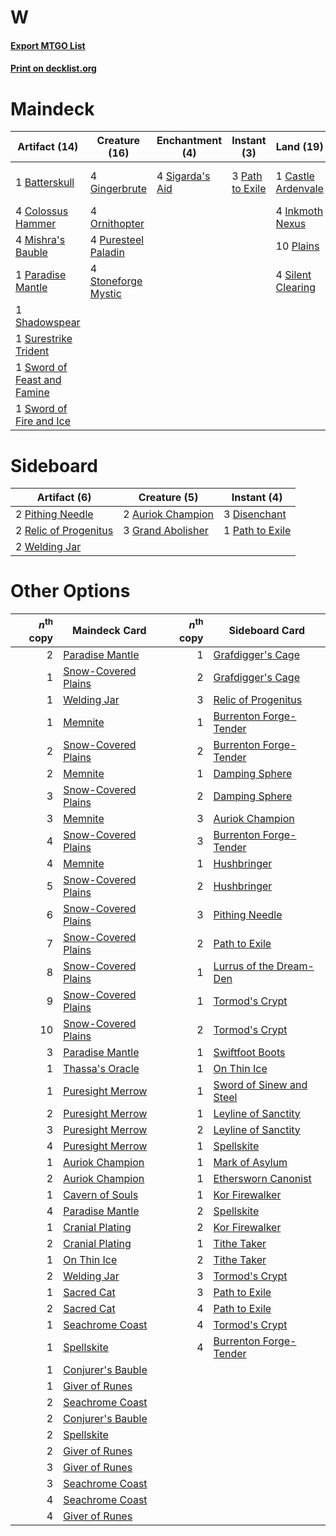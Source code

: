 # W

#### [Export MTGO List](../collection/W/W.txt)
#### [Print on decklist.org](http://decklist.org/?deckmain=1%09Batterskull%0A1%09Castle%20Ardenvale%0A4%09Colossus%20Hammer%0A4%09Gingerbrute%0A4%09Inkmoth%20Nexus%0A4%09Mishra's%20Bauble%0A4%09Ornithopter%0A1%09Paradise%20Mantle%0A3%09Path%20to%20Exile%0A10%09Plains%0A4%09Puresteel%20Paladin%0A1%09Shadowspear%0A4%09Sigarda's%20Aid%0A4%09Silent%20Clearing%0A4%09Steelshaper's%20Gift%0A4%09Stoneforge%20Mystic%0A1%09Surestrike%20Trident%0A1%09Sword%20of%20Feast%20and%20Famine%0A1%09Sword%20of%20Fire%20and%20Ice&deckside=2%09Auriok%20Champion%0A3%09Disenchant%0A3%09Grand%20Abolisher%0A1%09Path%20to%20Exile%0A2%09Pithing%20Needle%0A2%09Relic%20of%20Progenitus%0A2%09Welding%20Jar)
# Maindeck

|                                            Artifact (14)                                             |                                        Creature (16)                                         |                                     Enchantment (4)                                      |                                       Instant (3)                                        |                                          Land (19)                                          |                                         Sorcery (4)                                          |
|------------------------------------------------------------------------------------------------------|----------------------------------------------------------------------------------------------|------------------------------------------------------------------------------------------|------------------------------------------------------------------------------------------|---------------------------------------------------------------------------------------------|----------------------------------------------------------------------------------------------|
|1 [Batterskull](http://gatherer.wizards.com/Pages/Card/Details.aspx?multiverseid=233055)              |4 [Gingerbrute](http://gatherer.wizards.com/Pages/Card/Details.aspx?multiverseid=473181)      |4 [Sigarda's Aid](http://gatherer.wizards.com/Pages/Card/Details.aspx?multiverseid=414333)|3 [Path to Exile](http://gatherer.wizards.com/Pages/Card/Details.aspx?multiverseid=220511)|1 [Castle Ardenvale](http://gatherer.wizards.com/Pages/Card/Details.aspx?multiverseid=473200)|4 [Steelshaper's Gift](http://gatherer.wizards.com/Pages/Card/Details.aspx?multiverseid=51078)|
|4 [Colossus Hammer](http://gatherer.wizards.com/Pages/Card/Details.aspx?multiverseid=466977)          |4 [Ornithopter](http://gatherer.wizards.com/Pages/Card/Details.aspx?multiverseid=129665)      |                                                                                          |                                                                                          |4 [Inkmoth Nexus](http://gatherer.wizards.com/Pages/Card/Details.aspx?multiverseid=213731)   |                                                                                              |
|4 [Mishra's Bauble](http://gatherer.wizards.com/Pages/Card/Details.aspx?multiverseid=122122)          |4 [Puresteel Paladin](http://gatherer.wizards.com/Pages/Card/Details.aspx?multiverseid=227504)|                                                                                          |                                                                                          |10 [Plains](http://gatherer.wizards.com/Pages/Card/Details.aspx?multiverseid=439856)         |                                                                                              |
|1 [Paradise Mantle](http://gatherer.wizards.com/Pages/Card/Details.aspx?multiverseid=73558)           |4 [Stoneforge Mystic](http://gatherer.wizards.com/Pages/Card/Details.aspx?multiverseid=198383)|                                                                                          |                                                                                          |4 [Silent Clearing](http://gatherer.wizards.com/Pages/Card/Details.aspx?multiverseid=464195) |                                                                                              |
|1 [Shadowspear](http://gatherer.wizards.com/Pages/Card/Details.aspx?multiverseid=476487)              |                                                                                              |                                                                                          |                                                                                          |                                                                                             |                                                                                              |
|1 [Surestrike Trident](http://gatherer.wizards.com/Pages/Card/Details.aspx?multiverseid=46158)        |                                                                                              |                                                                                          |                                                                                          |                                                                                             |                                                                                              |
|1 [Sword of Feast and Famine](http://gatherer.wizards.com/Pages/Card/Details.aspx?multiverseid=214070)|                                                                                              |                                                                                          |                                                                                          |                                                                                             |                                                                                              |
|1 [Sword of Fire and Ice](http://gatherer.wizards.com/Pages/Card/Details.aspx?multiverseid=46429)     |                                                                                              |                                                                                          |                                                                                          |                                                                                             |                                                                                              |


# Sideboard

|                                          Artifact (6)                                          |                                        Creature (5)                                        |                                       Instant (4)                                        |
|------------------------------------------------------------------------------------------------|--------------------------------------------------------------------------------------------|------------------------------------------------------------------------------------------|
|2 [Pithing Needle](http://gatherer.wizards.com/Pages/Card/Details.aspx?multiverseid=129526)     |2 [Auriok Champion](http://gatherer.wizards.com/Pages/Card/Details.aspx?multiverseid=72921) |3 [Disenchant](http://gatherer.wizards.com/Pages/Card/Details.aspx?multiverseid=847)      |
|2 [Relic of Progenitus](http://gatherer.wizards.com/Pages/Card/Details.aspx?multiverseid=174824)|3 [Grand Abolisher](http://gatherer.wizards.com/Pages/Card/Details.aspx?multiverseid=389538)|1 [Path to Exile](http://gatherer.wizards.com/Pages/Card/Details.aspx?multiverseid=220511)|
|2 [Welding Jar](http://gatherer.wizards.com/Pages/Card/Details.aspx?multiverseid=48328)         |                                                                                            |                                                                                          |


# Other Options

|*n*<sup>th</sup> copy|                                        Maindeck Card                                         |*n*<sup>th</sup> copy|                                          Sideboard Card                                           |
|--------------------:|----------------------------------------------------------------------------------------------|--------------------:|---------------------------------------------------------------------------------------------------|
|                    2|[Paradise Mantle](http://gatherer.wizards.com/Pages/Card/Details.aspx?multiverseid=73558)     |                    1|[Grafdigger's Cage](http://gatherer.wizards.com/Pages/Card/Details.aspx?multiverseid=278452)       |
|                    1|[Snow-Covered Plains](http://gatherer.wizards.com/Pages/Card/Details.aspx?multiverseid=121267)|                    2|[Grafdigger's Cage](http://gatherer.wizards.com/Pages/Card/Details.aspx?multiverseid=278452)       |
|                    1|[Welding Jar](http://gatherer.wizards.com/Pages/Card/Details.aspx?multiverseid=48328)         |                    3|[Relic of Progenitus](http://gatherer.wizards.com/Pages/Card/Details.aspx?multiverseid=174824)     |
|                    1|[Memnite](http://gatherer.wizards.com/Pages/Card/Details.aspx?multiverseid=194078)            |                    1|[Burrenton Forge-Tender](http://gatherer.wizards.com/Pages/Card/Details.aspx?multiverseid=438580)  |
|                    2|[Snow-Covered Plains](http://gatherer.wizards.com/Pages/Card/Details.aspx?multiverseid=121267)|                    2|[Burrenton Forge-Tender](http://gatherer.wizards.com/Pages/Card/Details.aspx?multiverseid=438580)  |
|                    2|[Memnite](http://gatherer.wizards.com/Pages/Card/Details.aspx?multiverseid=194078)            |                    1|[Damping Sphere](http://gatherer.wizards.com/Pages/Card/Details.aspx?multiverseid=443101)          |
|                    3|[Snow-Covered Plains](http://gatherer.wizards.com/Pages/Card/Details.aspx?multiverseid=121267)|                    2|[Damping Sphere](http://gatherer.wizards.com/Pages/Card/Details.aspx?multiverseid=443101)          |
|                    3|[Memnite](http://gatherer.wizards.com/Pages/Card/Details.aspx?multiverseid=194078)            |                    3|[Auriok Champion](http://gatherer.wizards.com/Pages/Card/Details.aspx?multiverseid=72921)          |
|                    4|[Snow-Covered Plains](http://gatherer.wizards.com/Pages/Card/Details.aspx?multiverseid=121267)|                    3|[Burrenton Forge-Tender](http://gatherer.wizards.com/Pages/Card/Details.aspx?multiverseid=438580)  |
|                    4|[Memnite](http://gatherer.wizards.com/Pages/Card/Details.aspx?multiverseid=194078)            |                    1|[Hushbringer](http://gatherer.wizards.com/Pages/Card/Details.aspx?multiverseid=472980)             |
|                    5|[Snow-Covered Plains](http://gatherer.wizards.com/Pages/Card/Details.aspx?multiverseid=121267)|                    2|[Hushbringer](http://gatherer.wizards.com/Pages/Card/Details.aspx?multiverseid=472980)             |
|                    6|[Snow-Covered Plains](http://gatherer.wizards.com/Pages/Card/Details.aspx?multiverseid=121267)|                    3|[Pithing Needle](http://gatherer.wizards.com/Pages/Card/Details.aspx?multiverseid=129526)          |
|                    7|[Snow-Covered Plains](http://gatherer.wizards.com/Pages/Card/Details.aspx?multiverseid=121267)|                    2|[Path to Exile](http://gatherer.wizards.com/Pages/Card/Details.aspx?multiverseid=220511)           |
|                    8|[Snow-Covered Plains](http://gatherer.wizards.com/Pages/Card/Details.aspx?multiverseid=121267)|                    1|[Lurrus of the Dream-Den](http://gatherer.wizards.com/Pages/Card/Details.aspx?multiverseid=479746) |
|                    9|[Snow-Covered Plains](http://gatherer.wizards.com/Pages/Card/Details.aspx?multiverseid=121267)|                    1|[Tormod's Crypt](http://gatherer.wizards.com/Pages/Card/Details.aspx?multiverseid=389723)          |
|                   10|[Snow-Covered Plains](http://gatherer.wizards.com/Pages/Card/Details.aspx?multiverseid=121267)|                    2|[Tormod's Crypt](http://gatherer.wizards.com/Pages/Card/Details.aspx?multiverseid=389723)          |
|                    3|[Paradise Mantle](http://gatherer.wizards.com/Pages/Card/Details.aspx?multiverseid=73558)     |                    1|[Swiftfoot Boots](http://gatherer.wizards.com/Pages/Card/Details.aspx?multiverseid=442223)         |
|                    1|[Thassa's Oracle](http://gatherer.wizards.com/Pages/Card/Details.aspx?multiverseid=476324)    |                    1|[On Thin Ice](http://gatherer.wizards.com/Pages/Card/Details.aspx?multiverseid=463969)             |
|                    1|[Puresight Merrow](http://gatherer.wizards.com/Pages/Card/Details.aspx?multiverseid=158745)   |                    1|[Sword of Sinew and Steel](http://gatherer.wizards.com/Pages/Card/Details.aspx?multiverseid=464177)|
|                    2|[Puresight Merrow](http://gatherer.wizards.com/Pages/Card/Details.aspx?multiverseid=158745)   |                    1|[Leyline of Sanctity](http://gatherer.wizards.com/Pages/Card/Details.aspx?multiverseid=204993)     |
|                    3|[Puresight Merrow](http://gatherer.wizards.com/Pages/Card/Details.aspx?multiverseid=158745)   |                    2|[Leyline of Sanctity](http://gatherer.wizards.com/Pages/Card/Details.aspx?multiverseid=204993)     |
|                    4|[Puresight Merrow](http://gatherer.wizards.com/Pages/Card/Details.aspx?multiverseid=158745)   |                    1|[Spellskite](http://gatherer.wizards.com/Pages/Card/Details.aspx?multiverseid=397743)              |
|                    1|[Auriok Champion](http://gatherer.wizards.com/Pages/Card/Details.aspx?multiverseid=72921)     |                    1|[Mark of Asylum](http://gatherer.wizards.com/Pages/Card/Details.aspx?multiverseid=186615)          |
|                    2|[Auriok Champion](http://gatherer.wizards.com/Pages/Card/Details.aspx?multiverseid=72921)     |                    1|[Ethersworn Canonist](http://gatherer.wizards.com/Pages/Card/Details.aspx?multiverseid=174931)     |
|                    1|[Cavern of Souls](http://gatherer.wizards.com/Pages/Card/Details.aspx?multiverseid=278058)    |                    1|[Kor Firewalker](http://gatherer.wizards.com/Pages/Card/Details.aspx?multiverseid=442010)          |
|                    4|[Paradise Mantle](http://gatherer.wizards.com/Pages/Card/Details.aspx?multiverseid=73558)     |                    2|[Spellskite](http://gatherer.wizards.com/Pages/Card/Details.aspx?multiverseid=397743)              |
|                    1|[Cranial Plating](http://gatherer.wizards.com/Pages/Card/Details.aspx?multiverseid=51184)     |                    2|[Kor Firewalker](http://gatherer.wizards.com/Pages/Card/Details.aspx?multiverseid=442010)          |
|                    2|[Cranial Plating](http://gatherer.wizards.com/Pages/Card/Details.aspx?multiverseid=51184)     |                    1|[Tithe Taker](http://gatherer.wizards.com/Pages/Card/Details.aspx?multiverseid=457171)             |
|                    1|[On Thin Ice](http://gatherer.wizards.com/Pages/Card/Details.aspx?multiverseid=463969)        |                    2|[Tithe Taker](http://gatherer.wizards.com/Pages/Card/Details.aspx?multiverseid=457171)             |
|                    2|[Welding Jar](http://gatherer.wizards.com/Pages/Card/Details.aspx?multiverseid=48328)         |                    3|[Tormod's Crypt](http://gatherer.wizards.com/Pages/Card/Details.aspx?multiverseid=389723)          |
|                    1|[Sacred Cat](http://gatherer.wizards.com/Pages/Card/Details.aspx?multiverseid=426729)         |                    3|[Path to Exile](http://gatherer.wizards.com/Pages/Card/Details.aspx?multiverseid=220511)           |
|                    2|[Sacred Cat](http://gatherer.wizards.com/Pages/Card/Details.aspx?multiverseid=426729)         |                    4|[Path to Exile](http://gatherer.wizards.com/Pages/Card/Details.aspx?multiverseid=220511)           |
|                    1|[Seachrome Coast](http://gatherer.wizards.com/Pages/Card/Details.aspx?multiverseid=209399)    |                    4|[Tormod's Crypt](http://gatherer.wizards.com/Pages/Card/Details.aspx?multiverseid=389723)          |
|                    1|[Spellskite](http://gatherer.wizards.com/Pages/Card/Details.aspx?multiverseid=397743)         |                    4|[Burrenton Forge-Tender](http://gatherer.wizards.com/Pages/Card/Details.aspx?multiverseid=438580)  |
|                    1|[Conjurer's Bauble](http://gatherer.wizards.com/Pages/Card/Details.aspx?multiverseid=50159)   |                     |                                                                                                   |
|                    1|[Giver of Runes](http://gatherer.wizards.com/Pages/Card/Details.aspx?multiverseid=463962)     |                     |                                                                                                   |
|                    2|[Seachrome Coast](http://gatherer.wizards.com/Pages/Card/Details.aspx?multiverseid=209399)    |                     |                                                                                                   |
|                    2|[Conjurer's Bauble](http://gatherer.wizards.com/Pages/Card/Details.aspx?multiverseid=50159)   |                     |                                                                                                   |
|                    2|[Spellskite](http://gatherer.wizards.com/Pages/Card/Details.aspx?multiverseid=397743)         |                     |                                                                                                   |
|                    2|[Giver of Runes](http://gatherer.wizards.com/Pages/Card/Details.aspx?multiverseid=463962)     |                     |                                                                                                   |
|                    3|[Giver of Runes](http://gatherer.wizards.com/Pages/Card/Details.aspx?multiverseid=463962)     |                     |                                                                                                   |
|                    3|[Seachrome Coast](http://gatherer.wizards.com/Pages/Card/Details.aspx?multiverseid=209399)    |                     |                                                                                                   |
|                    4|[Seachrome Coast](http://gatherer.wizards.com/Pages/Card/Details.aspx?multiverseid=209399)    |                     |                                                                                                   |
|                    4|[Giver of Runes](http://gatherer.wizards.com/Pages/Card/Details.aspx?multiverseid=463962)     |                     |                                                                                                   |

